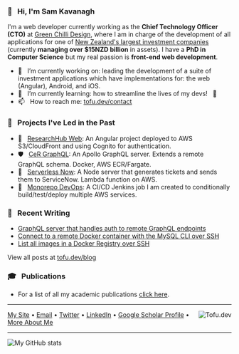 ### 👋  &nbsp; Hi, I'm Sam Kavanagh
I'm a web developer currently working as the **Chief Technology Officer (CTO)** at [Green Chilli Design](http://gcd.io), where I am in charge of the development of all applications for one of [New Zealand's largest investment companies](https://milfordasset.com/) (currently **managing over $15NZD billion** in assets). I have a **PhD in Computer Science** but my real passion is **front-end web development**.


- 🔭 &nbsp; I’m currently working on: leading the development of a suite of investment applications which have implementations for: the web (Angular), Android, and iOS.
- 🌱 &nbsp; I’m currently learning: how to streamline the lives of my devs! &nbsp; 🚀
- 📫 &nbsp; How to reach me: [tofu.dev/contact](https://tofu.dev/contact)

### 🚀 &nbsp; Projects I've Led in the Past
- 🎨  &nbsp; [ResearchHub Web](https://github.com/hganavak/hub-stack/tree/master/research-hub-web): An Angular project deployed to AWS S3/CloudFront and using Cognito for authentication.
- 🛡 &nbsp; [CeR GraphQL](https://github.com/hganavak/hub-stack/tree/master/cer-graphql): An Apollo GraphQL server. Extends a remote GraphQL schema. Docker, AWS ECR/Fargate.
- 📩  &nbsp; [Serverless Now](https://github.com/hganavak/hub-stack/tree/master/serverless-now): A Node server that generates tickets and sends them to ServiceNow.  Lambda function on AWS.
- 🤖  &nbsp; [Monorepo DevOps](https://github.com/hganavak/hub-stack/blob/master/Jenkinsfile): A CI/CD Jenkins job I am created to conditionally build/test/deploy multiple AWS services.

### 📝 &nbsp; Recent Writing
- [GraphQL server that handles auth to remote GraphQL endpoints](https://tofu.dev/blog/graphql-server-that-proxies-handles-authorisation-to-remote-graphql)
- [Connect to a remote Docker container with the MySQL CLI over SSH](https://tofu.dev/blog/docker-mysql-cli-ssh)
- [List all images in a Docker Registry over SSH](https://tofu.dev/blog/list-all-images-in-a-docker-registry-over-ssh)

View all posts at [tofu.dev/blog](tofu.dev/blog)

### 🎓 &nbsp; Publications
- For a list of all my academic publications [click here](https://scholar.google.com/citations?user=Q7b3L_8AAAAJ&hl=en&oi=ao).

---
<a href="https://tofu.dev"><img src="https://github.com/Hganavak/tofu.dev/blob/master/src/favicon-16x16.png" align="right" alt="Tofu.dev"></a>
[My Site](https://tofu.dev) • [Email](mailto:hganavak@gmail.com) • [Twitter](https://twitter.com/tofudotdev) • [LinkedIn](https://www.linkedin.com/in/sam-kavanagh-4913a6179/) • [Google Scholar Profile](https://scholar.google.com/citations?user=Q7b3L_8AAAAJ&hl=en&oi=ao) • [More About Me](https://tofu.dev/about)

---
![My GitHub stats](https://github-readme-stats.vercel.app/api?username=hganavak&hide=contribs,prs&count_private=true&theme=prussian&hide_border=false&include_all_commits=true)
